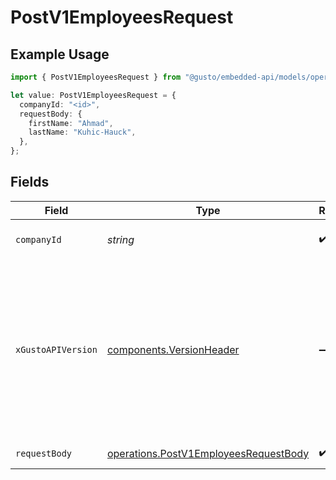 # PostV1EmployeesRequest

## Example Usage

```typescript
import { PostV1EmployeesRequest } from "@gusto/embedded-api/models/operations/postv1employees.js";

let value: PostV1EmployeesRequest = {
  companyId: "<id>",
  requestBody: {
    firstName: "Ahmad",
    lastName: "Kuhic-Hauck",
  },
};
```

## Fields

| Field                                                                                                                                                                                                                        | Type                                                                                                                                                                                                                         | Required                                                                                                                                                                                                                     | Description                                                                                                                                                                                                                  |
| ---------------------------------------------------------------------------------------------------------------------------------------------------------------------------------------------------------------------------- | ---------------------------------------------------------------------------------------------------------------------------------------------------------------------------------------------------------------------------- | ---------------------------------------------------------------------------------------------------------------------------------------------------------------------------------------------------------------------------- | ---------------------------------------------------------------------------------------------------------------------------------------------------------------------------------------------------------------------------- |
| `companyId`                                                                                                                                                                                                                  | *string*                                                                                                                                                                                                                     | :heavy_check_mark:                                                                                                                                                                                                           | The UUID of the company                                                                                                                                                                                                      |
| `xGustoAPIVersion`                                                                                                                                                                                                           | [components.VersionHeader](../../models/components/versionheader.md)                                                                                                                                                         | :heavy_minus_sign:                                                                                                                                                                                                           | Determines the date-based API version associated with your API call. If none is provided, your application's [minimum API version](https://docs.gusto.com/embedded-payroll/docs/api-versioning#minimum-api-version) is used. |
| `requestBody`                                                                                                                                                                                                                | [operations.PostV1EmployeesRequestBody](../../models/operations/postv1employeesrequestbody.md)                                                                                                                               | :heavy_check_mark:                                                                                                                                                                                                           | Create an employee.                                                                                                                                                                                                          |